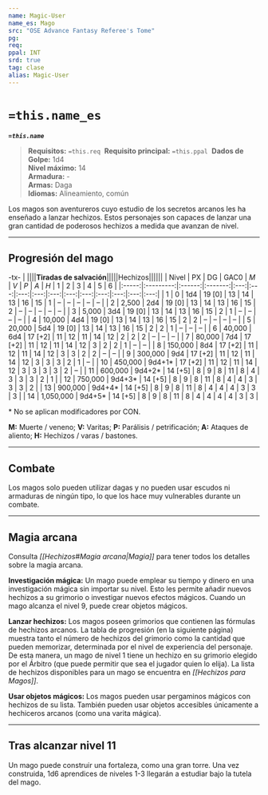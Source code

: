 ```yaml
---
name: Magic-User
name_es: Mago
src: "OSE Advance Fantasy Referee's Tome"
pg: 
req: 
ppal: INT
srd: true
tag: clase
alias: Magic-User
---
```

# `=this.name_es` 

**_`=this.name`_**

> **Requisitos:** `=this.req` 
> **Requisito principal:** `=this.ppal` 
> **Dados de Golpe:** 1d4   
> **Nivel máximo:** 14   
> **Armadura:** -   
> **Armas:** Daga   
> **Idiomas:** Alineamiento, común

Los magos son aventureros cuyo estudio de los secretos arcanos les ha enseñado a lanzar hechizos. Estos personajes son capaces de lanzar una gran cantidad de poderosos hechizos a medida que avanzan de nivel.

---
## Progresión del mago

-tx-
| ||||**Tiradas de salvación**|||||Hechizos||||||
| Nivel |    PX     |   DG   |  GAC0   | *M* | *V* | *P* | *A* | *H* |  1  |  2  |  3  |  4  |  5  |  6  |
|:-----:|:---------:|:------:|:-------:|:---:|:---:|:---:|:---:|:---:|:---:|:---:|:---:|:---:|:---:|:---:|
|   1   |     0     |  1d4   | 19 [0]  | 13  | 14  | 13  | 16  | 15  |  1  |  –  |  –  |  –  |  –  |  –  |
|   2   |   2,500   |  2d4   | 19 [0]  | 13  | 14  | 13  | 16  | 15  |  2  |  –  |  –  |  –  |  –  |  –  |
|   3   |   5,000   |  3d4   | 19 [0]  | 13  | 14  | 13  | 16  | 15  |  2  |  1  |  –  |  –  |  –  |  –  |
|   4   |  10,000   |  4d4   | 19 [0]  | 13  | 14  | 13  | 16  | 15  |  2  |  2  |  –  |  –  |  –  |  –  |
|   5   |  20,000   |  5d4   | 19 [0]  | 13  | 14  | 13  | 16  | 15  |  2  |  2  |  1  |  –  |  –  |  –  |
|   6   |  40,000   |  6d4   | 17 [+2] | 11  | 12  | 11  | 14  | 12  |  2  |  2  |  2  |  –  |  –  |  –  |
|   7   |  80,000   |  7d4   | 17 [+2] | 11  | 12  | 11  | 14  | 12  |  3  |  2  |  2  |  1  |  –  |  –  |
|   8   |  150,000  |  8d4   | 17 [+2] | 11  | 12  | 11  | 14  | 12  |  3  |  3  |  2  |  2  |  –  |  –  |
|   9   |  300,000  |  9d4   | 17 [+2] | 11  | 12  | 11  | 14  | 12  |  3  |  3  |  3  |  2  |  1  |  –  |
|  10   |  450,000  | 9d4+1* | 17 [+2] | 11  | 12  | 11  | 14  | 12  |  3  |  3  |  3  |  3  |  2  |  –  |
|  11   |  600,000  | 9d4+2* | 14 [+5] |  8  |  9  |  8  | 11  |  8  |  4  |  3  |  3  |  3  |  2  |  1  |
|  12   |  750,000  | 9d4+3* | 14 [+5] |  8  |  9  |  8  | 11  |  8  |  4  |  4  |  3  |  3  |  3  |  2  |
|  13   |  900,000  | 9d4+4* | 14 [+5] |  8  |  9  |  8  | 11  |  8  |  4  |  4  |  4  |  3  |  3  |  3  |
|  14   | 1,050,000 | 9d4+5* | 14 [+5] |  8  |  9  |  8  | 11  |  8  |  4  |  4  |  4  |  4  |  3  |  3  |

\* No se aplican modificadores por CON.

**M:** Muerte / veneno; **V:** Varitas; **P:** Parálisis / petrificación; **A:** Ataques de aliento; **H:** Hechizos / varas / bastones.

---
## Combate

Los magos solo pueden utilizar dagas y no pueden usar escudos ni armaduras de ningún tipo, lo que los hace muy vulnerables durante un combate.

---
## Magia arcana

Consulta _[[Hechizos#Magia arcana|Magia]]_ para tener todos los detalles sobre la magia arcana.

**Investigación mágica:** Un mago puede emplear su tiempo y dinero en una investigación mágica sin importar su nivel. Esto les permite añadir nuevos hechizos a su grimorio o investigar nuevos efectos mágicos. Cuando un mago alcanza el nivel 9, puede crear objetos mágicos.

**Lanzar hechizos:** Los magos poseen grimorios que contienen las fórmulas de hechizos arcanos. La tabla de progresión (en la siguiente página) muestra tanto el número de hechizos del grimorio como la cantidad que pueden memorizar, determinada por el nivel de experiencia del personaje. De esta manera, un mago de nivel 1 tiene un hechizo en su grimorio elegido por el Árbitro (que puede permitir que sea el jugador quien lo elija). La lista de hechizos disponibles para un mago se encuentra en _[[Hechizos para Magos]]_.

**Usar objetos mágicos:** Los magos pueden usar pergaminos mágicos con hechizos de su lista. También pueden usar objetos accesibles únicamente a hechiceros arcanos (como una varita mágica).

---
## Tras alcanzar nivel 11

Un mago puede construir una fortaleza, como una gran torre. Una vez construida, 1d6 aprendices de niveles 1-3 llegarán a estudiar bajo la tutela del mago.